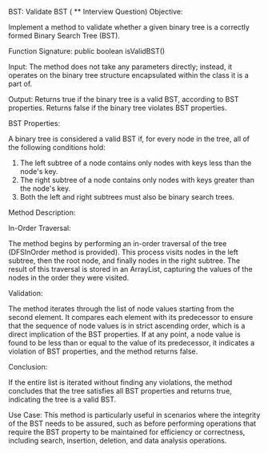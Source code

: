 BST: Validate BST ( ** Interview Question)
Objective:

Implement a method to validate whether a given binary tree is a correctly formed Binary Search Tree (BST).

Function Signature:
public boolean isValidBST()

Input:
The method does not take any parameters directly; instead, it operates on the binary tree structure encapsulated within the class it is a part of.

Output:
Returns true if the binary tree is a valid BST, according to BST properties.
Returns false if the binary tree violates BST properties.

BST Properties:

A binary tree is considered a valid BST if, for every node in the tree, all of the following conditions hold:

1. The left subtree of a node contains only nodes with keys less than the node's key.
2. The right subtree of a node contains only nodes with keys greater than the node's key.
3. Both the left and right subtrees must also be binary search trees.

Method Description:

In-Order Traversal:

The method begins by performing an in-order traversal of the tree (DFSInOrder method is provided). This process visits nodes in the left subtree, then the root node, and finally nodes in the right subtree.
The result of this traversal is stored in an ArrayList<Integer>, capturing the values of the nodes in the order they were visited.

Validation:

The method iterates through the list of node values starting from the second element. It compares each element with its predecessor to ensure that the sequence of node values is in strict ascending order, which is a direct implication of the BST properties.
If at any point, a node value is found to be less than or equal to the value of its predecessor, it indicates a violation of BST properties, and the method returns false.

Conclusion:

If the entire list is iterated without finding any violations, the method concludes that the tree satisfies all BST properties and returns true, indicating the tree is a valid BST.

Use Case:
This method is particularly useful in scenarios where the integrity of the BST needs to be assured, such as before performing operations that require the BST property to be maintained for efficiency or correctness, including search, insertion, deletion, and data analysis operations.
